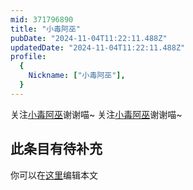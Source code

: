 ```yaml
---
mid: 371796890
title: "小毒阿巫"
pubDate: "2024-11-04T11:22:11.488Z"
updatedDate: "2024-11-04T11:22:11.488Z"
profile:
  {
    Nickname: ["小毒阿巫"],
  }
---
```


关注[小毒阿巫](https://space.bilibili.com/371796890)谢谢喵~ 关注[小毒阿巫](https://space.bilibili.com/371796890)谢谢喵~

## 此条目有待补充
你可以在[这里](https://github.com/Yuhanawa/VTuber.ICU-Content/edit/master/v/小毒阿巫/index.md)编辑本文
